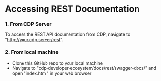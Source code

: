 # Accessing REST Documentation

### 1. From CDP Server

To access the REST API documentation from CDP, navigate to "http://your.cdp.server/rest".

### 2. From local machine

- Clone this GitHub repo to your local machine
- Navigate to "cdp-developer-ecosystem/docs/rest/swagger-docs/" and open "index.html" in your web browser

